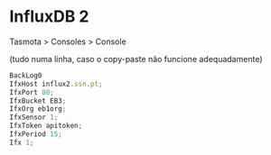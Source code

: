 # InfluxDB 2

Tasmota > Consoles > Console

(tudo numa linha, caso o copy-paste não funcione adequadamente)

```js
BackLog0 
IfxHost influx2.ssn.pt;
IfxPort 80;
IfxBucket EB3;
IfxOrg eb1org;
IfxSensor 1;
IfxToken apitoken;
IfxPeriod 15;
Ifx 1;
```



